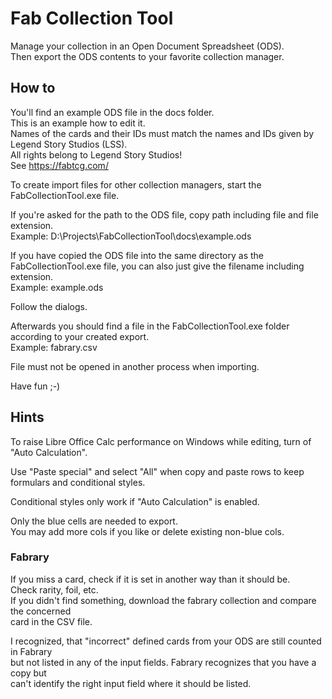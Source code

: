 # Fab Collection Tool

Manage your collection in an Open Document Spreadsheet (ODS).  
Then export the ODS contents to your favorite collection manager.

## How to

You'll find an example ODS file in the docs folder.  
This is an example how to edit it.  
Names of the cards and their IDs must match the names and IDs given 
by Legend Story Studios (LSS).  
All rights belong to Legend Story Studios!  
See https://fabtcg.com/

To create import files for other collection managers, start the 
FabCollectionTool.exe file.

If you're asked for the path to the ODS file, copy path 
including file and file extension.  
Example: D:\Projects\FabCollectionTool\docs\example.ods

If you have copied the ODS file into the same directory as the 
FabCollectionTool.exe file, you can also just give the filename including extension.  
Example: example.ods

Follow the dialogs.

Afterwards you should find a file in the FabCollectionTool.exe folder according to your 
created export.  
Example: fabrary.csv

File must not be opened in another process when importing.

Have fun ;-)

## Hints

To raise Libre Office Calc performance on Windows while editing, 
turn of "Auto Calculation".

Use "Paste special" and select "All" when copy and paste rows to keep formulars 
and conditional styles.

Conditional styles only work if "Auto Calculation" is enabled.

Only the blue cells are needed to export.  
You may add more cols if you like or delete existing non-blue cols.

### Fabrary

If you miss a card, check if it is set in another way than it should be.  
Check rarity, foil, etc.  
If you didn't find something, download the fabrary collection and compare the concerned  
card in the CSV file.  

I recognized, that "incorrect" defined cards from your ODS are still counted in Fabrary  
but not listed in any of the input fields. Fabrary recognizes that you have a copy but  
can't identify the right input field where it should be listed.